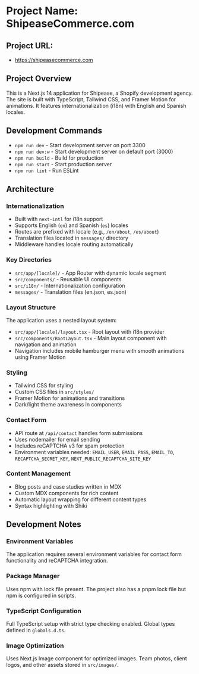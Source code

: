 # Project Name: ShipeaseCommerce.com

## Project URL:
- https://shipeasecommerce.com

## Project Overview

This is a Next.js 14 application for Shipease, a Shopify development agency. The site is built with TypeScript, Tailwind CSS, and Framer Motion for animations. It features internationalization (i18n) with English and Spanish locales.

## Development Commands

- `npm run dev` - Start development server on port 3300
- `npm run dev:w` - Start development server on default port (3000)
- `npm run build` - Build for production
- `npm run start` - Start production server
- `npm run lint` - Run ESLint

## Architecture

### Internationalization
- Built with `next-intl` for i18n support
- Supports English (`en`) and Spanish (`es`) locales
- Routes are prefixed with locale (e.g., `/en/about`, `/es/about`)
- Translation files located in `messages/` directory
- Middleware handles locale routing automatically

### Key Directories
- `src/app/[locale]/` - App Router with dynamic locale segment
- `src/components/` - Reusable UI components
- `src/i18n/` - Internationalization configuration
- `messages/` - Translation files (en.json, es.json)

### Layout Structure
The application uses a nested layout system:
- `src/app/[locale]/layout.tsx` - Root layout with i18n provider
- `src/components/RootLayout.tsx` - Main layout component with navigation and animation
- Navigation includes mobile hamburger menu with smooth animations using Framer Motion

### Styling
- Tailwind CSS for styling
- Custom CSS files in `src/styles/`
- Framer Motion for animations and transitions
- Dark/light theme awareness in components

### Contact Form
- API route at `/api/contact` handles form submissions
- Uses nodemailer for email sending
- Includes reCAPTCHA v3 for spam protection
- Environment variables needed: `EMAIL_USER`, `EMAIL_PASS`, `EMAIL_TO`, `RECAPTCHA_SECRET_KEY`, `NEXT_PUBLIC_RECAPTCHA_SITE_KEY`

### Content Management
- Blog posts and case studies written in MDX
- Custom MDX components for rich content
- Automatic layout wrapping for different content types
- Syntax highlighting with Shiki

## Development Notes

### Environment Variables
The application requires several environment variables for contact form functionality and reCAPTCHA integration.

### Package Manager
Uses npm with lock file present. The project also has a pnpm lock file but npm is configured in scripts.

### TypeScript Configuration
Full TypeScript setup with strict type checking enabled. Global types defined in `globals.d.ts`.

### Image Optimization
Uses Next.js Image component for optimized images. Team photos, client logos, and other assets stored in `src/images/`.
